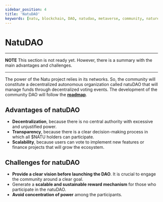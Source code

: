 ```yaml
---
sidebar_position: 4
title: 'NatuDAO'
keywords: [natu, blockchain, DAO, natudao, metaverse, community, nature, conservation]
---
```


# NatuDAO

---
**NOTE**
This section is not ready yet. However, there is a summary with the main advantages and challenges.

---

The power of the Natu project relies in its networks. So, the community will constitute a decentralized autonomous organization called natuDAO that will manage funds through decentralized voting events. The development of the community DAO will follow the **[roadmap](/roadmap/overview)**. 


## Advantages of natuDAO

- **Decentralization**, because there is no central authority with excessive and unjustified power.
- **Transparency**, because there is a clear decision-making process in which all \$NATU holders can participate.
- **Scalability**, because users can vote to implement new features or finance projects that will grow the ecosystem.

## Challenges for natuDAO

- **Provide a clear vision before launching the DAO**. It is crucial to engage the community around a clear goal.
- Generate a **scalable and sustainable reward mechanism** for those who participate in the natuDAO.
- **Avoid concentration of power** among the participants.